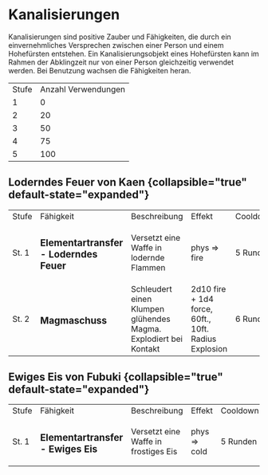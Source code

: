 # Kanalisierungen

<primary-label ref="mechanics"/>

Kanalisierungen sind positive Zauber und Fähigkeiten, die durch ein einvernehmliches Versprechen zwischen einer Person
und einem Hohefürsten entstehen. Ein Kanalisierungsobjekt eines Hohefürsten kann im Rahmen der Abklingzeit nur von einer
Person gleichzeitig verwendet werden. Bei Benutzung wachsen die Fähigkeiten heran.

<table>
<tr><td>Stufe</td><td>Anzahl Verwendungen</td></tr>
<tr><td>1</td><td>0</td></tr>
<tr><td>2</td><td>20</td></tr>
<tr><td>3</td><td>50</td></tr>
<tr><td>4</td><td>75</td></tr>
<tr><td>5</td><td>100</td></tr>
</table>

## Loderndes Feuer von Kaen {collapsible="true" default-state="expanded"}

<table>
<tr><td>Stufe</td><td>Fähigkeit</td><td>Beschreibung</td><td>Effekt</td><td>Cooldown</td></tr>
<tr><td>St. 1</td><td><h3>Elementartransfer - Loderndes Feuer</h3></td><td>Versetzt eine Waffe in lodernde Flammen</td><td>phys =&gt; fire</td><td>5 Runden</td></tr>
<tr><td>St. 2</td><td><h3>Magmaschuss</h3></td><td>Schleudert einen Klumpen glühendes Magma.<br/>Explodiert bei Kontakt</td><td>2d10 fire + 1d4 force,<br/>60ft., 10ft. Radius Explosion</td><td>6 Runden</td></tr>
<!--<tr><td>St. 3</td><td><h3>Einäschernder Glutregen</h3></td><td>Wirft eine Kugel konzentrierten Feuers in die Lüfte,<br/>lässt diese explodieren und die Glut herabregnen</td><td>4d8 fire,<br/>20ft. Radius</td><td>7 Runden</td></tr>-->
<!--<tr><td>St. 4</td><td><h3>Kaens Groll</h3></td><td>Entlässt glühende Geister,<br/>die wiederholt nach Verzögerung explodieren.</td><td>3d10 fire + 2d6 necrotic,<br/>3x5 Cone</td><td>10 Runden</td></tr>-->
</table>

## Ewiges Eis von Fubuki {collapsible="true" default-state="expanded"}

<table>
<tr><td>Stufe</td><td>Fähigkeit</td><td>Beschreibung</td><td>Effekt</td><td>Cooldown</td></tr>
<tr><td>St. 1</td><td><h3>Elementartransfer - Ewiges Eis</h3></td><td>Versetzt eine Waffe in frostiges Eis</td><td>phys =&gt; cold</td><td>5 Runden</td></tr>
<!--<tr><td>St. 2</td><td><h3>Magmaschuss</h3></td><td>Schleudert einen Klumpen glühendes Magma.<br/>Explodiert bei Kontakt</td><td>2d10 fire + 1d4 force,<br/>60ft., 10ft. Radius Explosion</td><td>6 Runden</td></tr>-->
<!--<tr><td>St. 3</td><td><h3>Einäschernder Glutregen</h3></td><td>Wirft eine Kugel konzentrierten Feuers in die Lüfte,<br/>lässt diese explodieren und die Glut herabregnen</td><td>4d8 fire,<br/>20ft. Radius</td><td>7 Runden</td></tr>-->
<!--<tr><td>St. 4</td><td><h3>Kaens Groll</h3></td><td>Entlässt glühende Geister,<br/>die wiederholt nach Verzögerung explodieren.</td><td>3d10 fire + 2d6 necrotic,<br/>3x5 Cone</td><td>10 Runden</td></tr>-->
</table>
